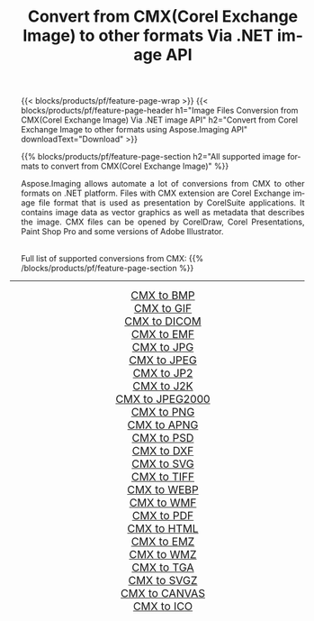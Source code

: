 ﻿---
title: Convert from CMX(Corel Exchange Image) to other formats Via .NET image API 
weight: 3920
url: /net/conversion/from/cmx/ 
lang: en
langdirlevel: 2
locales: zh-hans,ja,it,ru,de,es,fr,nl,id,lt,pl,pt,vi,tr,ko,zh-hant,ar,hi,th,sv,cs,uk,he
description: Using Aspose.Imaging for .NET you can easily convert from CMX(Corel Exchange Image) to other formats
---

{{< blocks/products/pf/feature-page-wrap >}}
{{< blocks/products/pf/feature-page-header h1="Image Files Conversion from CMX(Corel Exchange Image) Via .NET image API" h2="Convert from Corel Exchange Image to other formats using Aspose.Imaging API" downloadText="Download" >}}


{{% blocks/products/pf/feature-page-section  h2="All supported image formats to convert from CMX(Corel Exchange Image)" %}}
<p align=justify>Aspose.Imaging allows automate a lot of conversions from CMX to other formats on .NET platform. Files with CMX extension are Corel Exchange image file format that is used as presentation by CorelSuite applications. It contains image data as vector graphics as well as metadata that describes the image. CMX files can be opened by CorelDraw, Corel Presentations, Paint Shop Pro and some versions of Adobe Illustrator.</p>
<br/>
Full list of supported conversions from CMX:
{{% /blocks/products/pf/feature-page-section %}}
<div class="container-fluid productfamilypage bg-gray">
    <div class="convertypes bg-gray agp-content section">
        <div class="container">
		<hr style="margin-left:-20px;"/>
		<div class="row other-converters" style="gap: 10px;font-size: 19px;text-align:center;">
		    <div class='col-md-2 other-converter remove-lp remove-rp'><a href="/imaging/net/conversion/cmx-to-bmp/" style="padding:15px;">CMX to BMP</a></div><div class='col-md-2 other-converter remove-lp remove-rp'><a href="/imaging/net/conversion/cmx-to-gif/" style="padding:15px;">CMX to GIF</a></div><div class='col-md-2 other-converter remove-lp remove-rp'><a href="/imaging/net/conversion/cmx-to-dicom/" style="padding:15px;">CMX to DICOM</a></div><div class='col-md-2 other-converter remove-lp remove-rp'><a href="/imaging/net/conversion/cmx-to-emf/" style="padding:15px;">CMX to EMF</a></div><div class='col-md-2 other-converter remove-lp remove-rp'><a href="/imaging/net/conversion/cmx-to-jpg/" style="padding:15px;">CMX to JPG</a></div><div class='col-md-2 other-converter remove-lp remove-rp'><a href="/imaging/net/conversion/cmx-to-jpeg/" style="padding:15px;">CMX to JPEG</a></div><div class='col-md-2 other-converter remove-lp remove-rp'><a href="/imaging/net/conversion/cmx-to-jp2/" style="padding:15px;">CMX to JP2</a></div><div class='col-md-2 other-converter remove-lp remove-rp'><a href="/imaging/net/conversion/cmx-to-j2k/" style="padding:15px;">CMX to J2K</a></div><div class='col-md-2 other-converter remove-lp remove-rp'><a href="/imaging/net/conversion/cmx-to-jpeg2000/" style="padding:15px;">CMX to JPEG2000</a></div><div class='col-md-2 other-converter remove-lp remove-rp'><a href="/imaging/net/conversion/cmx-to-png/" style="padding:15px;">CMX to PNG</a></div><div class='col-md-2 other-converter remove-lp remove-rp'><a href="/imaging/net/conversion/cmx-to-apng/" style="padding:15px;">CMX to APNG</a></div><div class='col-md-2 other-converter remove-lp remove-rp'><a href="/imaging/net/conversion/cmx-to-psd/" style="padding:15px;">CMX to PSD</a></div><div class='col-md-2 other-converter remove-lp remove-rp'><a href="/imaging/net/conversion/cmx-to-dxf/" style="padding:15px;">CMX to DXF</a></div><div class='col-md-2 other-converter remove-lp remove-rp'><a href="/imaging/net/conversion/cmx-to-svg/" style="padding:15px;">CMX to SVG</a></div><div class='col-md-2 other-converter remove-lp remove-rp'><a href="/imaging/net/conversion/cmx-to-tiff/" style="padding:15px;">CMX to TIFF</a></div><div class='col-md-2 other-converter remove-lp remove-rp'><a href="/imaging/net/conversion/cmx-to-webp/" style="padding:15px;">CMX to WEBP</a></div><div class='col-md-2 other-converter remove-lp remove-rp'><a href="/imaging/net/conversion/cmx-to-wmf/" style="padding:15px;">CMX to WMF</a></div><div class='col-md-2 other-converter remove-lp remove-rp'><a href="/imaging/net/conversion/cmx-to-pdf/" style="padding:15px;">CMX to PDF</a></div><div class='col-md-2 other-converter remove-lp remove-rp'><a href="/imaging/net/conversion/cmx-to-html/" style="padding:15px;">CMX to HTML</a></div><div class='col-md-2 other-converter remove-lp remove-rp'><a href="/imaging/net/conversion/cmx-to-emz/" style="padding:15px;">CMX to EMZ</a></div><div class='col-md-2 other-converter remove-lp remove-rp'><a href="/imaging/net/conversion/cmx-to-wmz/" style="padding:15px;">CMX to WMZ</a></div><div class='col-md-2 other-converter remove-lp remove-rp'><a href="/imaging/net/conversion/cmx-to-tga/" style="padding:15px;">CMX to TGA</a></div><div class='col-md-2 other-converter remove-lp remove-rp'><a href="/imaging/net/conversion/cmx-to-svgz/" style="padding:15px;">CMX to SVGZ</a></div><div class='col-md-2 other-converter remove-lp remove-rp'><a href="/imaging/net/conversion/cmx-to-canvas/" style="padding:15px;">CMX to CANVAS</a></div><div class='col-md-2 other-converter remove-lp remove-rp'><a href="/imaging/net/conversion/cmx-to-ico/" style="padding:15px;">CMX to ICO</a></div>
                </div>
        </div>
    </div>
</div>
<br/>

